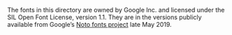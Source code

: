 The fonts in this directory are owned by Google Inc. and licensed under the SIL Open Font License, version 1.1. They are in the versions publicly available from Google’s [Noto fonts project](https://github.com/googlefonts/noto-fonts) late May 2019.
